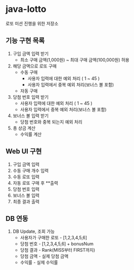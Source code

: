 # java-lotto
로또 미션 진행을 위한 저장소

## 기능 구현 목록
1. 구입 금액 입력 받기 
    * 최소 구매 금액(1,000원) ~ 최대 구매 금액(100,000원) 허용
2. 해당 금액으로 로또 구매
    * 수동 구매
        * 사용자 입력에 대한 예외 처리 ( 1 ~ 45 )
        * 사용자 입력에서 중복 예외 처리(보너스 볼 포함)
    * 자동 구매
4. 당첨 번호 입력 받기
    * 사용자 입력에 대한 예외 처리 ( 1 ~ 45 )
    * 사용자 입력에서 중복 예외 처리(보너스 볼 포함)
5. 보너스 볼 입력 받기
    * 당첨 번호와 중복 되는지 예외 처리
6. 총 상금 계산
    * 수익률 계산
    

## Web UI 구현
1. 구입 금액 입력
2. 수동 구매 개수 입력
3. 수동 로또 입력
4. 자동 로또 구매 후 **출력
5. 당첨 번호 입력
6. 보너스 볼 입력
7. 최종 결과 출력

## DB 연동
1. DB Update, 조회 가능
    * 사용자가 구매한 로또 - [1,2,3,4,5,6]
    * 당첨 번호 - [1,2,3,4,5,6] + bonusNum
    * 당첨 결과 - Rank(MISS부터 FIRST까지)
    * 당첨 금액 - 실제 당첨 금액
    * 수익률 - 실제 수익률